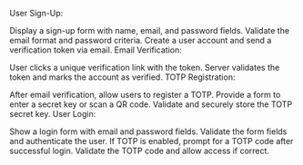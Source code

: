 User Sign-Up:

Display a sign-up form with name, email, and password fields.
Validate the email format and password criteria.
Create a user account and send a verification token via email.
Email Verification:

User clicks a unique verification link with the token.
Server validates the token and marks the account as verified.
TOTP Registration:

After email verification, allow users to register a TOTP.
Provide a form to enter a secret key or scan a QR code.
Validate and securely store the TOTP secret key.
User Login:

Show a login form with email and password fields.
Validate the form fields and authenticate the user.
If TOTP is enabled, prompt for a TOTP code after successful login.
Validate the TOTP code and allow access if correct.